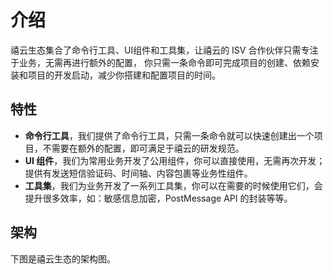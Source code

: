 
# 介绍

禧云生态集合了命令行工具、UI组件和工具集，让禧云的 ISV 合作伙伴只需专注于业务，无需再进行额外的配置，
你只需一条命令即可完成项目的创建、依赖安装和项目的开发启动，减少你搭建和配置项目的时间。

## 特性

* **命令行工具**，我们提供了命令行工具，只需一条命令就可以快速创建出一个项目，不需要在额外的配置，即可满足于禧云的研发规范。
* **UI 组件**，我们为常用业务开发了公用组件，你可以直接使用，无需再次开发；提供有发送短信验证码、时间轴、内容包裹等业务性组件。
* **工具集**，我们为业务开发了一系列工具集，你可以在需要的时候使用它们，会提升很多效率，如：敏感信息加密，PostMessage API 的封装等等。

## 架构

下图是禧云生态的架构图。
